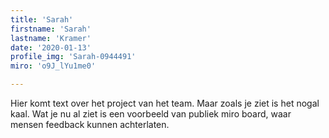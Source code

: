 ```yaml
---
title: 'Sarah'
firstname: 'Sarah'
lastname: 'Kramer'
date: '2020-01-13'
profile_img: 'Sarah-0944491'
miro: 'o9J_lYu1me0'

---
```


Hier komt text over het project van het team. Maar zoals je ziet is het nogal kaal. Wat je nu al ziet is een voorbeeld van publiek miro board, waar mensen feedback kunnen achterlaten.


